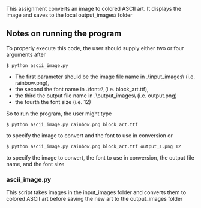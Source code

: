 This assignment converts an image to colored ASCII art. It displays the image and saves to the local output_images\ folder

## Notes on running the program
To properly execute this code, the user should supply either two or four arguments after 

    $ python ascii_image.py

- The first parameter should be the image file name in .\input_images\ (i.e. rainbow.png), 
- the second the font name in .\fonts\ (i.e. block_art.ttf),
- the third the output file name in .\output_images\ (i.e. output.png)
- the fourth the font size (i.e. 12)

So to run the program, the user might type

    $ python ascii_image.py rainbow.png block_art.ttf


to specify the image to convert and the font to use in conversion
or

    $ python ascii_image.py rainbow.png block_art.ttf output_1.png 12 
to specify the image to convert, the font to use in conversion, the output file name, and the font size

### ascii_image.py
This script takes images in the input_images folder and converts them to colored ASCII art before saving the new art to the output_images folder

